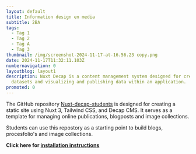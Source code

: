 ```yaml
---
layout: default
title: Information design en media
subtitle: 2BA
tags:
  - Tag 1
  - Tag 2
  - Tag A
  - Tag 3
thumbnail: /img/screenshot-2024-11-17-at-16.56.23 copy.png
date: 2024-11-17T11:32:11.103Z
numbernavigation: 0
layoutblog: layout1
description: Nuxt Decap is a content management system designed for creating
  datasets and visualizing and publishing data within an application.
promoted: 0
---
```


The GitHub repository [Nuxt-decap-students](https://github.com/bureaupixel/Nuxt-decap-students) is designed for creating a static site using Nuxt 3, Tailwind CSS, and Decap CMS. It serves as a template for managing online publications, blogposts and image collections.

Students can use this repostory as a starting point to build blogs, procesfolio's and image collections.

**Click here for [installation instructions](https://bpedu2425.netlify.app/folders/startguide/page7)**

